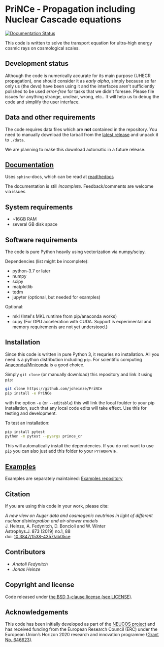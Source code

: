 
# PriNCe - **Pr**opagation **i**ncluding **N**uclear **C**ascade **e**quations

[![Documentation Status](https://readthedocs.org/projects/prince/badge/?version=latest)](https://prince.readthedocs.io/en/latest/?badge=latest)

This code is written to solve the transport equation for ultra-high energy cosmic rays on cosmological scales.  

## Development status

Although the code is numerically accurate for its main purpose (UHECR propagation), one should consider it
as *early alpha*, simply because so far only us (the devs) have been using it and the interfaces aren't
sufficiently polished to be used *error-free* for tasks that we didn't foresee. Please file issues for
anything strange, unclear, wrong, etc.. It will help us to debug the code and simplify the user interface.

## Data and other requirements

The code requires data files which are **not** contained in the repository. You need to manually download the tarball from the [latest release](https://github.com/joheinze/PriNCe/releases) and unpack it to `./data`.

We are planning to make this download automatic in a future release.

## [Documentation](https://prince.readthedocs.io/en/latest/)

Uses `sphinx`-docs, which can be read at [readthedocs](https://prince.readthedocs.io/en/latest/)

The documentation is still *incomplete*. Feedback/comments are welcome via issues.

## System requirements

- ~16GB RAM
- several GB disk space

## Software requirements

The code is pure Python heavily using vectorization via numpy/scipy.

Dependencies (list might be incomplete):

- python-3.7 or later
- numpy
- scipy
- matplotlib
- tqdm
- jupyter (optional, but needed for examples)

Optional:

- mkl (Intel's MKL runtime from pip/anaconda works)
- cupy (For GPU acceleration with CUDA. Support is experimental and memory requirements are not yet understood.)

## Installation

Since this code is written in pure Python 3, it requries no installation. All you need is a python distribution including `pip`. For scientific computing [Anaconda/Miniconda](https://www.anaconda.com/products/individual/) is a good choice.

Simply `git clone` (or manually download) this repository and link it using `pip`:

```bash
git clone https://github.com/joheinze/PriNCe
pip install -e PriNCe
```

with the option `-e` (or `--editable`) this will link the local foulder to your pip installation, such that any local code edits will take effect. Use this for testing and development.

To test an installation:

```bash
pip install pytest
python -m pytest --pyargs prince_cr
```

This will automatically install the dependencies. If you do not want to use `pip` you can also just add this folder to your `PYTHONPATH`.

## [Examples](https://github.com/joheinze/PriNCe-examples)

Examples are separately maintained: [Examples repository](https://github.com/joheinze/PriNCe-examples)

## Citation

If you are using this code in your work, please cite:

*A new view on Auger data and cosmogenic neutrinos in light of different nuclear disintegration and air-shower models*  
J. Heinze, A. Fedynitch, D. Boncioli and W. Winter  
Astrophys.J. 873 (2019) no.1, 88  
doi: [10.3847/1538-4357/ab05ce](https://doi.org/10.3847/1538-4357/ab05ce)

## Contributors

- *Anatoli Fedynitch*
- *Jonas Heinze*

## Copyright and license

Code released under [the BSD 3-clause license (see LICENSE)](LICENSE).

## Acknowledgements

This code has been initially developed as part of the [NEUCOS project](https://astro.desy.de/theory/neucos/index_eng.html) and has received funding from the European Research Council (ERC) under the European Union’s Horizon 2020 research and innovation programme ([Grant No. 646623](https://cordis.europa.eu/project/id/646623)).
